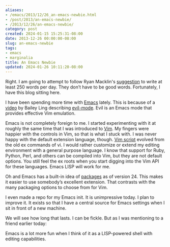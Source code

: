 ```yaml
---
aliases:
- /emacs/2013/12/26_an-emacs-newbie.html
- /post/2013/an-emacs-newbie/
- /2013/12/26/an-emacs-newbie/
category: post
created: 2024-01-15 15:25:31-08:00
date: 2013-12-26 00:00:00-08:00
slug: an-emacs-newbie
tags:
- emacs
- marginalia
title: An Emacs Newbie
updated: 2024-01-26 10:11:20-08:00
---
```


Right. I am going to attempt to follow Ryan Macklin's [suggestion](http://ryanmacklin.com/2013/12/getting-back-on-the-creative-horse/) to write  at least 250 words per day. They don’t have to be good words. Fortunately, I have this blog sitting here.

I have been spending more time with [Emacs](../../../card/Emacs.md) lately. This is because of a [video](http://bling.github.io/blog/2013/10/16/emacs-as-my-leader-evil-mode/) by Bailey Ling describing [evil-mode](http://www.emacswiki.org/emacs/Evil). Evil is an Emacs mode that provides effective Vim emulation.

Emacs is not completely foreign to me. I started experimenting with it at roughly the same time that I was introduced to [Vim](../../../card/Vim.md). My fingers were happier with the controls in Vim, so that is what I stuck with. I was never happy with the default extension language, though. [Vim script](http://vimdoc.sourceforge.net/htmldoc/usr_41.html) evolved from the old ex commands of vi. I would rather customize or extend my editing environment with a general purpose language. I know that support for Ruby, Python, Perl, and others can be compiled into Vim, but they are not default options. You still feel the ex roots when you start digging into the Vim API for these languages. Emacs LISP will work for me.

Oh and Emacs has a built-in idea of [packages](http://www.emacswiki.org/emacs/ELPA) as of version 24. This makes it easier to use somebody’s excellent extension. That contrasts with the many packaging options to choose from for Vim.

I even made a repo for my Emacs init. It is unimpressive today. I plan to improve it. It exists so that I have a central source for Emacs settings when I sit in front of a new machine.

We will see how long that lasts. I can be fickle. But as I was mentioning to a friend earlier today:

Emacs is a lot more fun when I think of it as a LISP-powered shell with  editing capabilities.